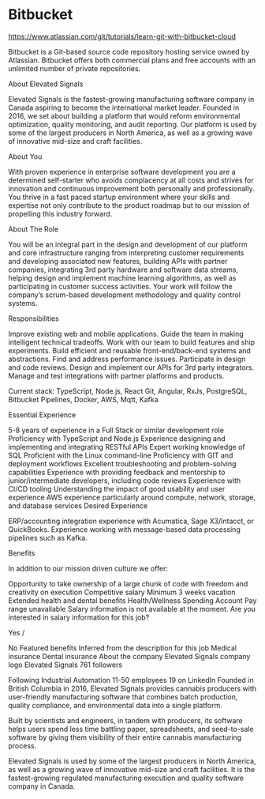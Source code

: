 # Bitbucket

https://www.atlassian.com/git/tutorials/learn-git-with-bitbucket-cloud


Bitbucket is a Git-based source code repository hosting service owned by Atlassian. Bitbucket offers both commercial plans and free accounts with an unlimited number of private repositories.


About Elevated Signals

Elevated Signals is the fastest-growing manufacturing software company in Canada aspiring to become the international market leader. Founded in 2016, we set about building a platform that would reform environmental optimization, quality monitoring, and audit reporting. Our platform is used by some of the largest producers in North America, as well as a growing wave of innovative mid-size and craft facilities.


About You

With proven experience in enterprise software development you are a determined self-starter who avoids complacency at all costs and strives for innovation and continuous improvement both personally and professionally. You thrive in a fast paced startup environment where your skills and expertise not only contribute to the product roadmap but to our mission of propelling this industry forward.


About The Role

You will be an integral part in the design and development of our platform and core infrastructure ranging from interpreting customer requirements and developing associated new features, building APIs with partner companies, integrating 3rd party hardware and software data streams, helping design and implement machine learning algorithms, as well as participating in customer success activities. Your work will follow the company’s scrum-based development methodology and quality control systems.


Responsibilities

Improve existing web and mobile applications.
Guide the team in making intelligent technical tradeoffs.
Work with our team to build features and ship experiments.
Build efficient and reusable front-end/back-end systems and abstractions.
Find and address performance issues.
Participate in design and code reviews.
Design and implement our APIs for 3rd party integrators.
Manage and test integrations with partner platforms and products.

Current stack: TypeScript, Node.js, React Git, Angular, RxJs, PostgreSQL, Bitbucket Pipelines, Docker, AWS, Mqtt, Kafka


Essential Experience

5-8 years of experience in a Full Stack or similar development role
Proficiency with TypeScript and Node.js
Experience designing and implementing and integrating RESTful APIs
Expert working knowledge of SQL
Proficient with the Linux command-line
Proficiency with GIT and deployment workflows
Excellent troubleshooting and problem-solving capabilities
Experience with providing feedback and mentorship to junior/intermediate developers, including code reviews
Experience with CI/CD tooling
Understanding the impact of good usability and user experience
AWS experience particularly around compute, network, storage, and database services
Desired Experience

ERP/accounting integration experience with Acumatica, Sage X3/Intacct, or QuickBooks.
Experience working with message-based data processing pipelines such as Kafka.

Benefits

In addition to our mission driven culture we offer:

Opportunity to take ownership of a large chunk of code with freedom and creativity on execution
Competitive salary
Minimum 3 weeks vacation
Extended health and dental benefits
Health/Wellness Spending Account
Pay range unavailable
Salary information is not available at the moment.
Are you interested in salary information for this job?

Yes
/

No
Featured benefits
Inferred from the description for this job
Medical insurance
Dental insurance
About the company
Elevated Signals company logo
Elevated Signals
761 followers

Following
Industrial Automation  11-50 employees  19 on LinkedIn
Founded in British Columbia in 2016, Elevated Signals provides cannabis producers with user-friendly manufacturing software that combines batch production, quality compliance, and environmental data into a single platform.

Built by scientists and engineers, in tandem with producers, its software helps users spend less time battling paper, spreadsheets, and seed-to-sale software by giving them visibility of their entire cannabis manufacturing process.

Elevated Signals is used by some of the largest producers in North America, as well as a growing wave of innovative mid-size and craft facilities. It is the fastest-growing regulated manufacturing execution and quality software company in Canada.


